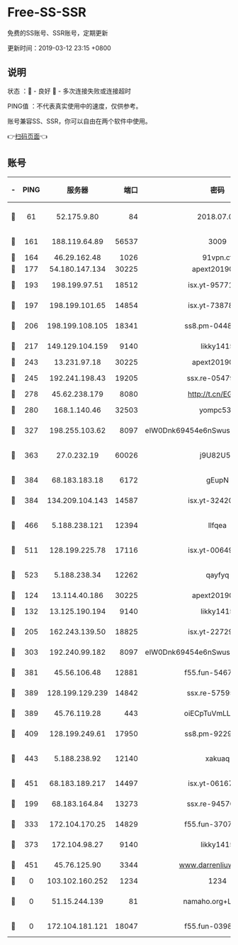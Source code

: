 # Free-SS-SSR

免费的SS账号、SSR账号，定期更新

更新时间：2019-03-12 23:15 +0800

## 说明

状态     ：🙂 - 良好 🙁 - 多次连接失败或连接超时

PING值   ：不代表真实使用中的速度，仅供参考。

账号兼容SS、SSR，你可以自由在两个软件中使用。

👉[扫码页面](https://liesauer.github.io/Free-SS-SSR/)👈

## 账号

|-|PING|服务器|端口|密码|加密方式|区域|
|:----:|:----:|:-----:|-----:|:----:|:----:|:----:|
|🙂|61|52.175.9.80|84|2018.07.07|chacha20-ietf-poly1305|HK|
|🙂|161|188.119.64.89|56537|3009|aes-256-cfb|RU|
|🙂|164|46.29.162.48|1026|91vpn.cf|rc4-md5|RU|
|🙂|177|54.180.147.134|30225|apext2019006|chacha20|KR|
|🙂|193|198.199.97.51|18512|isx.yt-95771540|aes-256-cfb|US|
|🙂|197|198.199.101.65|14854|isx.yt-73878638|aes-256-cfb|US|
|🙂|206|198.199.108.105|18341|ss8.pm-04487647|aes-256-cfb|US|
|🙂|217|149.129.104.159|9140|likky1415|aes-256-cfb|HK|
|🙂|243|13.231.97.18|30225|apext2019006|chacha20|JP|
|🙂|245|192.241.198.43|19205|ssx.re-05479677|aes-256-cfb|US|
|🙂|278|45.62.238.179|8080|http://t.cn/EGJIyrl|rc4-md5|CA|
|🙂|280|168.1.140.46|32503|yompc535|aes-256-cfb|AU|
|🙂|327|198.255.103.62|8097|eIW0Dnk69454e6nSwuspv9DmS201tQ0D|aes-256-cfb|US|
|🙂|363|27.0.232.19|60026|j9U82U53|xchacha20-ietf-poly1305|HK|
|🙂|384|68.183.183.18|6172|gEupN|aes-256-cfb|SG|
|🙂|384|134.209.104.143|14587|isx.yt-32420603|aes-256-cfb|SG|
|🙂|466|5.188.238.121|12394|llfqea|chacha20-ietf-poly1305|BR|
|🙂|511|128.199.225.78|17116|isx.yt-00649324|aes-256-cfb|SG|
|🙂|523|5.188.238.34|12262|qayfyq|chacha20-ietf-poly1305|BR|
|🙂|124|13.114.40.186|30225|apext2019006|chacha20|JP|
|🙂|132|13.125.190.194|9140|likky1415|aes-256-cfb|KR|
|🙂|205|162.243.139.50|18825|isx.yt-22729980|aes-256-cfb|US|
|🙂|303|192.240.99.182|8097|eIW0Dnk69454e6nSwuspv9DmS201tQ0D|aes-256-cfb|US|
|🙂|381|45.56.106.48|12881|f55.fun-54673265|aes-256-cfb|US|
|🙂|389|128.199.129.239|14842|ssx.re-57595800|aes-256-cfb|SG|
|🙂|389|45.76.119.28|443|oiECpTuVmLLxk4Ts|aes-256-cfb|AU|
|🙂|409|128.199.249.61|17950|ss8.pm-92296749|aes-256-cfb|SG|
|🙂|443|5.188.238.92|12140|xakuaq|chacha20-ietf-poly1305|BR|
|🙂|451|68.183.189.217|14497|isx.yt-06167002|aes-256-cfb|SG|
|🙁|199|68.183.164.84|13273|ssx.re-94570018|aes-256-cfb|US|
|🙁|333|172.104.170.25|14829|f55.fun-37079700|aes-256-cfb|SG|
|🙁|373|172.104.98.27|9140|likky1415|aes-256-cfb|JP|
|🙁|451|45.76.125.90|3344|www.darrenliuwei.com|aes-256-cfb|AU|
|🙁|0|103.102.160.252|1234|1234|rc4-md5|JP|
|🙁|0|51.15.244.139|81|namaho.org+LNVTU|chacha20-ietf-poly1305|FR|
|🙁|0|172.104.181.121|18047|f55.fun-03984569|aes-256-cfb|SG|
